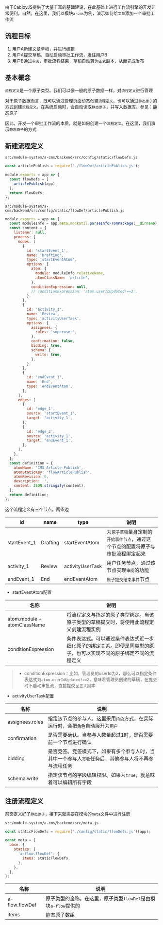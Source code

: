 由于CabloyJS提供了大量丰富的基础建设，在此基础上进行工作流引擎的开发非常便利，自然。在这里，我们以模块`a-cms`为例，演示如何给`文章`添加一个审批工作流

## 流程目标

1. 用户A新建文章草稿，并进行编辑
2. 用户A提交草稿，自动启动审批工作流，发往用户B
3. 用户B通过`审阅`，审批流程结束，草稿自动转为`正式`副本，从而完成发布

## 基本概念

`流程定义`是一个原子类型。我们可以像一般的原子数据一样，对`流程定义`进行管理

对于原子数据而言，既可以通过管理页面动态创建`流程定义`，也可以通过`静态原子`的方式创建`流程定义`。在系统启动时，会自动读取`静态原子`，并写入数据库。参见：[静态原子](https://cabloy.com/zh-cn/articles/atom-static.html)

因此，开发一个审批工作流的本质，就是如何创建一个`流程定义`。在这里，我们演示`静态原子`的方式

## 新建流程定义

`src/module-system/a-cms/backend/src/config/static/flowDefs.js`

``` javascript
const articlePublish = require('./flowDef/articlePublish.js');

module.exports = app => {
  const flowDefs = [
    articlePublish(app),
  ];
  return flowDefs;
};
```

`src/module-system/a-cms/backend/src/config/static/flowDef/articlePublish.js`

``` javascript
module.exports = app => {
  const moduleInfo = app.meta.mockUtil.parseInfoFromPackage(__dirname);
  const content = {
    listener: null,
    process: {
      nodes: [
        {
          id: 'startEvent_1',
          name: 'Drafting',
          type: 'startEventAtom',
          options: {
            atom: {
              module: moduleInfo.relativeName,
              atomClassName: 'article',
            },
            conditionExpression: null,
            // conditionExpression: 'atom.userIdUpdated!==2',
          },
        },
        {
          id: 'activity_1',
          name: 'Review',
          type: 'activityUserTask',
          options: {
            assignees: {
              roles: 'superuser',
            },
            confirmation: false,
            bidding: true,
            schema: {
              write: true,
            },
          },
        },
        {
          id: 'endEvent_1',
          name: 'End',
          type: 'endEventAtom',
        },
      ],
      edges: [
        {
          id: 'edge_1',
          source: 'startEvent_1',
          target: 'activity_1',
        },
        {
          id: 'edge_2',
          source: 'activity_1',
          target: 'endEvent_1',
        },
      ],
    },
  };
  const definition = {
    atomName: 'CMS Article Publish',
    atomStaticKey: 'flowArticlePublish',
    atomRevision: 0,
    description: '',
    content: JSON.stringify(content),
  };
  return definition;
};
```

这个流程定义有三个节点，两条边

| id | name | type | 说明 |
|----|----|----|----|
| startEvent_1 | Drafting | startEventAtom | 为`原子草稿`量身定制的`开始事件节点`，通过这个节点的配置将原子与审批流程绑定起来 |
| activity_1 | Review | activityUserTask | 用户任务节点，通过该节点实现`审阅`的功能 |
| endEvent_1 | End | endEventAtom | `原子提交结束事件`节点 |

* startEventAtom配置

| 名称 | 说明 |
|----|----|
| atom.module + atomClassName | 将流程定义与指定的原子类型绑定。当该原子类型的草稿提交时，将使用此流程定义创建流程实例 |
| conditionExpression | 条件表达式。可以通过条件表达式近一步细化原子的绑定关系。即便是同类型的原子，也可以实现不同的原子绑定不同的流程定义 |

> * conditionExpression：比如，管理员的userId为2，那么可以指定条件表达式为`atom.userIdUpdated!==2`，意味着管理员创建的草稿，在提交时不启动审批流，直接提交至`正式`副本

* activityUserTask配置

| 名称 | 说明 |
|----|----|
| assignees.roles | 指定该节点的参与人，这里采用`角色`方式，在实际运行时，会把`角色`自动展开为`用户` |
| confirmation | 是否需要确认。当参与人数量超过1时，是否需要前一个节点进行确认 |
| bidding | 是否竞签。竞签模式下，如果有多个参与人时，当其中一个参与人`签收`任务后，其他参与人将不再参与流程任务 |
| schema.write | 指定该节点的字段编辑权限。如果为`true`，就意味着可以编辑所有字段 |

## 注册流程定义

前面定义好了`静态原子`，接下来就需要在模块的`meta`文件中进行注册

`src/module-system/a-cms/backend/src/meta.js`

``` javascript
const staticFlowDefs = require('./config/static/flowDefs.js')(app);

const meta = {
  base: {
    statics: {
      'a-flow.flowDef': {
        items: staticFlowDefs,
      },
    },
  },
};
```

| 名称 | 说明 |
|----|----|
| a-flow.flowDef | 原子类型的全称。在这里，原子类型`flowDef`是由模块`a-flow`提供的 |
| items | 静态原子数组 |
